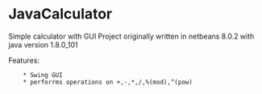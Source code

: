 # JavaCalculator
Simple calculator with GUI 
Project originally written in netbeans 8.0.2 with 
java version 1.8.0_101

Features:

        * Swing GUI
        * perforrms operations on +,-,*,/,%(mod),^(pow)

